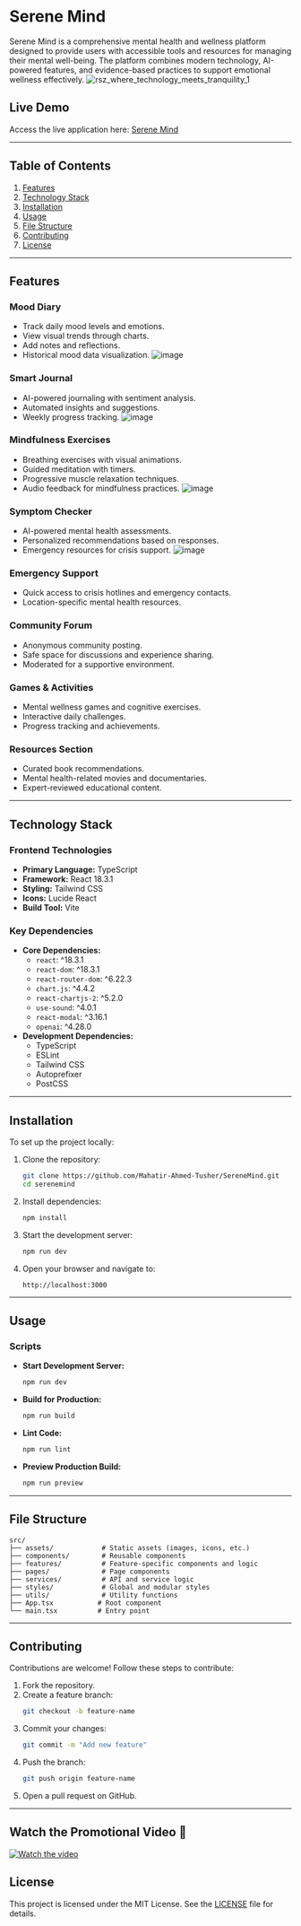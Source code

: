 
# Serene Mind

Serene Mind is a comprehensive mental health and wellness platform designed to provide users with accessible tools and resources for managing their mental well-being. The platform combines modern technology, AI-powered features, and evidence-based practices to support emotional wellness effectively.
![rsz_where_technology_meets_tranquility_1](https://github.com/user-attachments/assets/6e427789-064d-44d0-878c-b4315b581e9d)



## Live Demo
Access the live application here: [Serene Mind](https://serene-mind-world.netlify.app/)

---

## Table of Contents
1. [Features](#features)
2. [Technology Stack](#technology-stack)
3. [Installation](#installation)
4. [Usage](#usage)
5. [File Structure](#file-structure)
6. [Contributing](#contributing)
7. [License](#license)

---

## Features
### Mood Diary
- Track daily mood levels and emotions.
- View visual trends through charts.
- Add notes and reflections.
- Historical mood data visualization.
![image](https://github.com/user-attachments/assets/c7aa51a1-a512-4130-9c71-fbdef4560d6e)


### Smart Journal
- AI-powered journaling with sentiment analysis.
- Automated insights and suggestions.
- Weekly progress tracking.
![image](https://github.com/user-attachments/assets/e91f2fe5-4c10-420b-9192-ca32b006dafc)

### Mindfulness Exercises
- Breathing exercises with visual animations.
- Guided meditation with timers.
- Progressive muscle relaxation techniques.
- Audio feedback for mindfulness practices.
  ![image](https://github.com/user-attachments/assets/d5a0dca2-9eb9-4241-b408-be96cf8a710f)


### Symptom Checker
- AI-powered mental health assessments.
- Personalized recommendations based on responses.
- Emergency resources for crisis support.
![image](https://github.com/user-attachments/assets/5fcfd817-8ed6-42e0-95b1-f3d2ae468e25)

### Emergency Support
- Quick access to crisis hotlines and emergency contacts.
- Location-specific mental health resources.

### Community Forum
- Anonymous community posting.
- Safe space for discussions and experience sharing.
- Moderated for a supportive environment.

### Games & Activities
- Mental wellness games and cognitive exercises.
- Interactive daily challenges.
- Progress tracking and achievements.


### Resources Section
- Curated book recommendations.
- Mental health-related movies and documentaries.
- Expert-reviewed educational content.

---

## Technology Stack
### Frontend Technologies
- **Primary Language:** TypeScript
- **Framework:** React 18.3.1
- **Styling:** Tailwind CSS
- **Icons:** Lucide React
- **Build Tool:** Vite

### Key Dependencies
- **Core Dependencies:**
  - `react`: ^18.3.1
  - `react-dom`: ^18.3.1
  - `react-router-dom`: ^6.22.3
  - `chart.js`: ^4.4.2
  - `react-chartjs-2`: ^5.2.0
  - `use-sound`: ^4.0.1
  - `react-modal`: ^3.16.1
  - `openai`: ^4.28.0
- **Development Dependencies:**
  - TypeScript
  - ESLint
  - Tailwind CSS
  - Autoprefixer
  - PostCSS

---

## Installation
To set up the project locally:

1. Clone the repository:
   ```bash
   git clone https://github.com/Mahatir-Ahmed-Tusher/SereneMind.git
   cd serenemind
   ```

2. Install dependencies:
   ```bash
   npm install
   ```

3. Start the development server:
   ```bash
   npm run dev
   ```

4. Open your browser and navigate to:
   ```
   http://localhost:3000
   ```

---

## Usage
### Scripts
- **Start Development Server:**
  ```bash
  npm run dev
  ```
- **Build for Production:**
  ```bash
  npm run build
  ```
- **Lint Code:**
  ```bash
  npm run lint
  ```
- **Preview Production Build:**
  ```bash
  npm run preview
  ```

---

## File Structure
```plaintext
src/
├── assets/            # Static assets (images, icons, etc.)
├── components/        # Reusable components
├── features/          # Feature-specific components and logic
├── pages/             # Page components
├── services/          # API and service logic
├── styles/            # Global and modular styles
├── utils/             # Utility functions
├── App.tsx           # Root component
└── main.tsx          # Entry point
```

---

## Contributing
Contributions are welcome! Follow these steps to contribute:

1. Fork the repository.
2. Create a feature branch:
   ```bash
   git checkout -b feature-name
   ```
3. Commit your changes:
   ```bash
   git commit -m "Add new feature"
   ```
4. Push the branch:
   ```bash
   git push origin feature-name
   ```
5. Open a pull request on GitHub.

---
## Watch the Promotional Video 🎥

[![Watch the video](![image](https://github.com/user-attachments/assets/7e2e5699-a8bb-401b-a83d-2dae1703daa1)
)](https://youtu.be/PI6MfzTbZf8)


## License
This project is licensed under the MIT License. See the [LICENSE](LICENSE) file for details.



